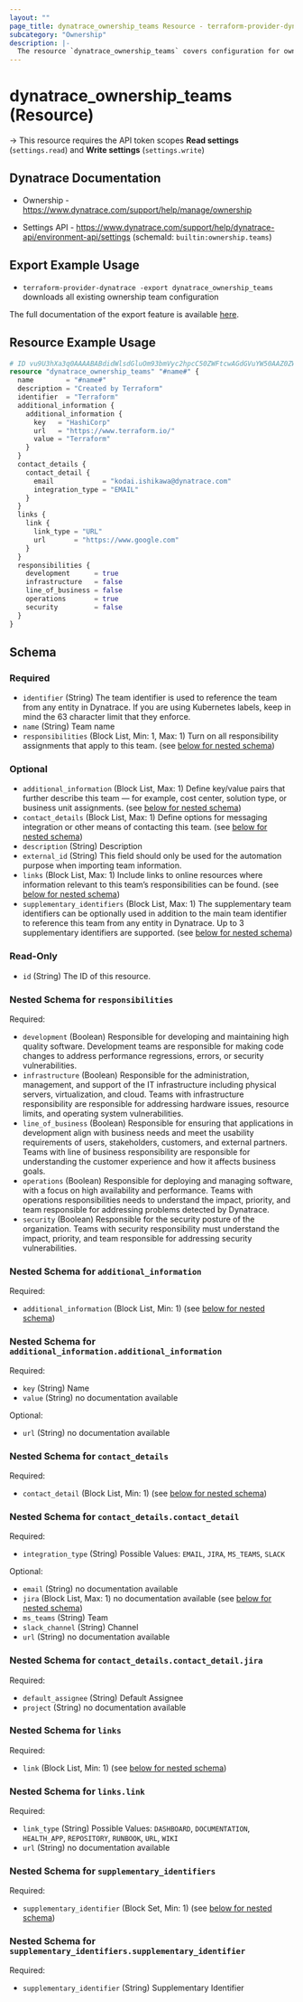 ```yaml
---
layout: ""
page_title: dynatrace_ownership_teams Resource - terraform-provider-dynatrace"
subcategory: "Ownership"
description: |-
  The resource `dynatrace_ownership_teams` covers configuration for ownership teams
---
```


# dynatrace_ownership_teams (Resource)

-> This resource requires the API token scopes **Read settings** (`settings.read`) and **Write settings** (`settings.write`)

## Dynatrace Documentation

- Ownership - https://www.dynatrace.com/support/help/manage/ownership

- Settings API - https://www.dynatrace.com/support/help/dynatrace-api/environment-api/settings (schemaId: `builtin:ownership.teams`)

## Export Example Usage

- `terraform-provider-dynatrace -export dynatrace_ownership_teams` downloads all existing ownership team configuration

The full documentation of the export feature is available [here](https://registry.terraform.io/providers/dynatrace-oss/dynatrace/latest/docs/guides/export-v2).

## Resource Example Usage

```terraform
# ID vu9U3hXa3q0AAAABABdidWlsdGluOm93bmVyc2hpcC50ZWFtcwAGdGVuYW50AAZ0ZW5hbnQAJDYzMDE3YzMzLTdlYzUtMzc1Zi1iODdkLTcyNzM0MmRkMTlkZb7vVN4V2t6t
resource "dynatrace_ownership_teams" "#name#" {
  name        = "#name#"
  description = "Created by Terraform"
  identifier  = "Terraform"
  additional_information {
    additional_information {
      key   = "HashiCorp"
      url   = "https://www.terraform.io/"
      value = "Terraform"
    }
  }
  contact_details {
    contact_detail {
      email            = "kodai.ishikawa@dynatrace.com"
      integration_type = "EMAIL"
    }
  }
  links {
    link {
      link_type = "URL"
      url       = "https://www.google.com"
    }
  }
  responsibilities {
    development      = true
    infrastructure   = false
    line_of_business = false
    operations       = true
    security         = false
  }
}
```

<!-- schema generated by tfplugindocs -->
## Schema

### Required

- `identifier` (String) The team identifier is used to reference the team from any entity in Dynatrace. If you are using Kubernetes labels, keep in mind the 63 character limit that they enforce.
- `name` (String) Team name
- `responsibilities` (Block List, Min: 1, Max: 1) Turn on all responsibility assignments that apply to this team. (see [below for nested schema](#nestedblock--responsibilities))

### Optional

- `additional_information` (Block List, Max: 1) Define key/value pairs that further describe this team — for example, cost center, solution type, or business unit assignments. (see [below for nested schema](#nestedblock--additional_information))
- `contact_details` (Block List, Max: 1) Define options for messaging integration or other means of contacting this team. (see [below for nested schema](#nestedblock--contact_details))
- `description` (String) Description
- `external_id` (String) This field should only be used for the automation purpose when importing team information.
- `links` (Block List, Max: 1) Include links to online resources where information relevant to this team’s responsibilities can be found. (see [below for nested schema](#nestedblock--links))
- `supplementary_identifiers` (Block List, Max: 1) The supplementary team identifiers can be optionally used in addition to the main team identifier to reference this team from any entity in Dynatrace. Up to 3 supplementary identifiers are supported. (see [below for nested schema](#nestedblock--supplementary_identifiers))

### Read-Only

- `id` (String) The ID of this resource.

<a id="nestedblock--responsibilities"></a>
### Nested Schema for `responsibilities`

Required:

- `development` (Boolean) Responsible for developing and maintaining high quality software. Development teams are responsible for making code changes to address performance regressions, errors, or security vulnerabilities.
- `infrastructure` (Boolean) Responsible for the administration, management, and support of the IT infrastructure including physical servers, virtualization, and cloud. Teams with infrastructure responsibility are responsible for addressing hardware issues, resource limits, and operating system vulnerabilities.
- `line_of_business` (Boolean) Responsible for ensuring that applications in development align with business needs and meet the usability requirements of users, stakeholders, customers, and external partners. Teams with line of business responsibility are responsible for understanding the customer experience and how it affects business goals.
- `operations` (Boolean) Responsible for deploying and managing software, with a focus on high availability and performance. Teams with operations responsibilities needs to understand the impact, priority, and team responsible for addressing problems detected by Dynatrace.
- `security` (Boolean) Responsible for the security posture of the organization. Teams with security responsibility must understand the impact, priority, and team responsible for addressing security vulnerabilities.


<a id="nestedblock--additional_information"></a>
### Nested Schema for `additional_information`

Required:

- `additional_information` (Block List, Min: 1) (see [below for nested schema](#nestedblock--additional_information--additional_information))

<a id="nestedblock--additional_information--additional_information"></a>
### Nested Schema for `additional_information.additional_information`

Required:

- `key` (String) Name
- `value` (String) no documentation available

Optional:

- `url` (String) no documentation available



<a id="nestedblock--contact_details"></a>
### Nested Schema for `contact_details`

Required:

- `contact_detail` (Block List, Min: 1) (see [below for nested schema](#nestedblock--contact_details--contact_detail))

<a id="nestedblock--contact_details--contact_detail"></a>
### Nested Schema for `contact_details.contact_detail`

Required:

- `integration_type` (String) Possible Values: `EMAIL`, `JIRA`, `MS_TEAMS`, `SLACK`

Optional:

- `email` (String) no documentation available
- `jira` (Block List, Max: 1) no documentation available (see [below for nested schema](#nestedblock--contact_details--contact_detail--jira))
- `ms_teams` (String) Team
- `slack_channel` (String) Channel
- `url` (String) no documentation available

<a id="nestedblock--contact_details--contact_detail--jira"></a>
### Nested Schema for `contact_details.contact_detail.jira`

Required:

- `default_assignee` (String) Default Assignee
- `project` (String) no documentation available




<a id="nestedblock--links"></a>
### Nested Schema for `links`

Required:

- `link` (Block List, Min: 1) (see [below for nested schema](#nestedblock--links--link))

<a id="nestedblock--links--link"></a>
### Nested Schema for `links.link`

Required:

- `link_type` (String) Possible Values: `DASHBOARD`, `DOCUMENTATION`, `HEALTH_APP`, `REPOSITORY`, `RUNBOOK`, `URL`, `WIKI`
- `url` (String) no documentation available



<a id="nestedblock--supplementary_identifiers"></a>
### Nested Schema for `supplementary_identifiers`

Required:

- `supplementary_identifier` (Block Set, Min: 1) (see [below for nested schema](#nestedblock--supplementary_identifiers--supplementary_identifier))

<a id="nestedblock--supplementary_identifiers--supplementary_identifier"></a>
### Nested Schema for `supplementary_identifiers.supplementary_identifier`

Required:

- `supplementary_identifier` (String) Supplementary Identifier
 